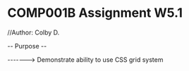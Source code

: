 # COMP001B Assignment W5.1

//Author: Colby D.

-- Purpose --

-------> Demonstrate ability to use CSS grid system